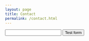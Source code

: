 ```yaml
---
layout: page
title: Contact
permalink: /contact.html
---
```


<form action="https://getsimpleform.com/messages?form_api_token=9ab013c714a9219deb4ad19b3c85a5c5" method="post">
  <!-- the redirect_to is optional, the form will redirect to the referrer on submission -->
  <input type='hidden' name='redirect_to' value='http://www.google.com/' />
  <!-- all your input fields here.... -->
  <input type='text' name='test' />
  <input type='submit' value='Test form' />
</form>